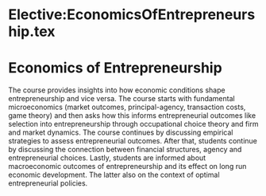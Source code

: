 






Elective:EconomicsOfEntrepreneurship.tex
========================================






Economics of Entrepreneurship
=============================


The course provides insights into how economic conditions shape entrepreneurship and vice versa. The course starts with fundamental microeconomics (market outcomes, principal-agency, transaction costs, game theory) and then asks how this informs entrepreneurial outcomes like selection into entrepreneurship through occupational choice theory and firm and market dynamics. The course continues by discussing empirical strategies to assess entrepreneurial outcomes. After that, students continue by discussing the connection between financial structures, agency and entrepreneurial choices. Lastly, students are informed about macroeconomic outcomes of entrepreneurship and its effect on long run economic development. The latter also on the context of optimal entrepreneurial policies.











